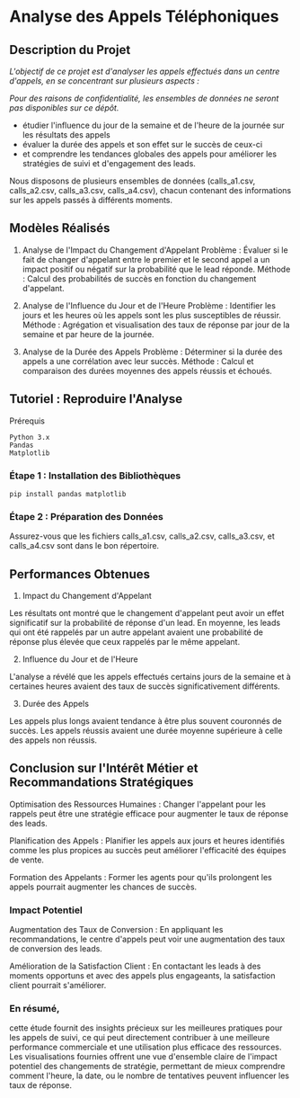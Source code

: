 # **Analyse des Appels Téléphoniques**

## Description du Projet
_L'objectif de ce projet est d'analyser les appels effectués dans un centre d'appels, en se concentrant sur plusieurs aspects :_

*Pour des raisons de confidentialité, les ensembles de données ne seront pas disponibles sur ce dépôt.*

- étudier l'influence du jour de la semaine et de l'heure de la journée sur les résultats des appels
- évaluer la durée des appels et son effet sur le succès de ceux-ci
- et comprendre les tendances globales des appels pour améliorer les stratégies de suivi et d'engagement des leads.

Nous disposons de plusieurs ensembles de données (calls_a1.csv, calls_a2.csv, calls_a3.csv, calls_a4.csv), chacun contenant des informations sur les appels passés à différents moments.

## Modèles Réalisés

1. Analyse de l'Impact du Changement d'Appelant
Problème : Évaluer si le fait de changer d'appelant entre le premier et le second appel a un impact positif ou négatif sur la probabilité que le lead réponde.
Méthode : Calcul des probabilités de succès en fonction du changement d'appelant.

2. Analyse de l'Influence du Jour et de l'Heure
Problème : Identifier les jours et les heures où les appels sont les plus susceptibles de réussir.
Méthode : Agrégation et visualisation des taux de réponse par jour de la semaine et par heure de la journée.

3. Analyse de la Durée des Appels
Problème : Déterminer si la durée des appels a une corrélation avec leur succès.
Méthode : Calcul et comparaison des durées moyennes des appels réussis et échoués.

## Tutoriel : Reproduire l'Analyse
Prérequis
```
Python 3.x
Pandas
Matplotlib
```

### Étape 1 : Installation des Bibliothèques
```
pip install pandas matplotlib
```

### Étape 2 : Préparation des Données
Assurez-vous que les fichiers calls_a1.csv, calls_a2.csv, calls_a3.csv, et calls_a4.csv sont dans le bon répertoire.

## Performances Obtenues

1. Impact du Changement d'Appelant

  Les résultats ont montré que le changement d'appelant peut avoir un effet significatif sur la probabilité de réponse d'un lead. En moyenne, les leads qui ont été rappelés par un autre appelant avaient une probabilité de réponse plus élevée que ceux rappelés par le même appelant.

2. Influence du Jour et de l'Heure

  L'analyse a révélé que les appels effectués certains jours de la semaine et à certaines heures avaient des taux de succès significativement différents.

3. Durée des Appels

  Les appels plus longs avaient tendance à être plus souvent couronnés de succès. Les appels réussis avaient une durée moyenne supérieure à celle des appels non réussis.

## Conclusion sur l'Intérêt Métier et Recommandations Stratégiques

Optimisation des Ressources Humaines : Changer l'appelant pour les rappels peut être une stratégie efficace pour augmenter le taux de réponse des leads.

Planification des Appels : Planifier les appels aux jours et heures identifiés comme les plus propices au succès peut améliorer l'efficacité des équipes de vente.

Formation des Appelants : Former les agents pour qu'ils prolongent les appels pourrait augmenter les chances de succès.

### Impact Potentiel

Augmentation des Taux de Conversion : En appliquant les recommandations, le centre d'appels peut voir une augmentation des taux de conversion des leads.

Amélioration de la Satisfaction Client : En contactant les leads à des moments opportuns et avec des appels plus engageants, la satisfaction client pourrait s'améliorer.

###  En résumé,
cette étude fournit des insights précieux sur les meilleures pratiques pour les appels de suivi, ce qui peut directement contribuer à une meilleure performance commerciale et une utilisation plus efficace des ressources. Les visualisations fournies offrent une vue d'ensemble claire de l'impact potentiel des changements de stratégie, permettant de mieux comprendre comment l'heure, la date, ou le nombre de tentatives peuvent influencer les taux de réponse.
